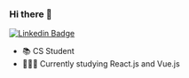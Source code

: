 ### Hi there 👋

[![Linkedin Badge](https://img.shields.io/badge/-LinkedIn-blue?style=flat-square&logo=Linkedin&logoColor=white&link=https://www.linkedin.com/in/renanleonel/)](https://www.linkedin.com/in/renanleonel/)

- 📚 CS Student
- 👨🏻‍💻 Currently studying React.js and Vue.js

